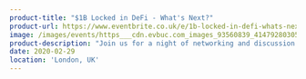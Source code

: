 ```yaml
---
product-title: "$1B Locked in DeFi - What's Next?"
product-url: https://www.eventbrite.co.uk/e/1b-locked-in-defi-whats-next-tickets-96081742077
image: /images/events/https___cdn.evbuc.com_images_93560839_414792803059_1_original.jpeg
product-description: "Join us for a night of networking and discussion with some DeFi OG’s about how uncollateralized Flash Loans are shaking up the DeFi space, challenges and solutions for mainstream adoption, and what's next for DeFi."  
date: 2020-02-29
location: 'London, UK'
---
```

